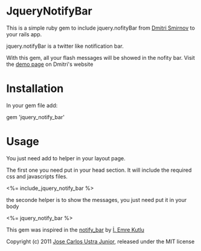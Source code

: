 JqueryNotifyBar
=========

This is a simple ruby gem to include jquery.nofityBar from [Dmitri Smirnov] to your rails app.

jquery.notifyBar is a twitter like notification bar.

With this gem, all your flash messages will be showed in the nofity bar. Visit the [demo page] on Dmitri's website

Installation
============

In your gem file add:


  gem 'jquery_notify_bar'


Usage
=====

You just need add to helper in your layout page.

The first one you need put in your head section. It will include the required css and javascripts files.


  <%= include_jquery_notify_bar %>


the seconde helper is to show the messages, you just need put it in your body


  <%= jquery_notify_bar %>


This gem was inspired in the [notify_bar] by [İ. Emre Kutlu]

Copyright (c) 2011 [Jose Carlos Ustra Junior], released under the MIT license

[Dmitri Smirnov]: http://github.com/dknight/jQuery-Notify-bar
[demo page]: http://www.dmitri.me/misc/notify/
[notify_bar]: https://github.com/emrekutlu/notify_bar
[İ. Emre Kutlu]: https://github.com/emrekutlu
[Jose Carlos Ustra Junior]: http://ustrajunior.com
